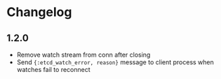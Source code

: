 # Changelog

## 1.2.0

* Remove watch stream from conn after closing
* Send `{:etcd_watch_error, reason}` message to client process when watches fail to reconnect
